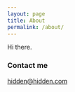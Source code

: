 ```yaml
---
layout: page
title: About
permalink: /about/
---
```


Hi there.

### Contact me

[hidden@hidden.com](mailto:hidden@hidden.com)

